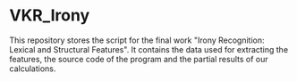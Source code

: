 # VKR_Irony
This repository stores the script for the final work "Irony Recognition: Lexical and Structural Features". It contains the data used for extracting the features, the source code of the program and the partial results of our calculations.

